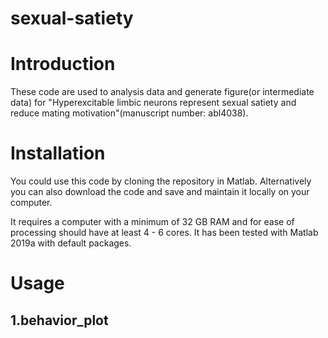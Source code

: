 # sexual-satiety
 
# Introduction

These code are used to analysis data and generate figure(or intermediate data) for "Hyperexcitable limbic neurons represent sexual satiety and reduce mating motivation"(manuscript number: abl4038). 

# Installation

You could use this code by cloning the repository in Matlab. Alternatively you can also download the code and save and maintain it locally on your computer.

It requires a computer with a minimum of 32 GB RAM and for ease of processing should have at least 4 - 6 cores. It has been tested with Matlab 2019a with default packages.

# Usage
## 1.behavior_plot

